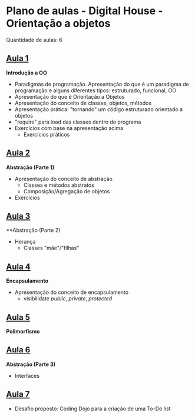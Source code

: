 # Plano de aulas - Digital House - Orientação a objetos

Quantidade de aulas: 6

## [Aula 1](https://github.com/leonampd/oophp/blob/master/aula1/README.md)

**Introdução a OO**

- Paradigmas de programação. Apresentação do que é um paradigma de programação e alguns diferentes tipos: estruturado, funcional, OO
- Apresentação do que é Orientação a Objetos
- Apresentação do conceito de classes, objetos, métodos
- Apresentação prática: "tornando" um código estruturado orientado a objetos
- "require" para load das classes dentro do programa
- Exercícios com base na apresentação acima
  - Exercícios práticos

## [Aula 2](https://github.com/leonampd/oophp/blob/master/aula2/README.md)

**Abstração (Parte 1)**

- Apresentação do conceito de abstração
  - Classes e métodos abstratos
  - Composição/Agregação de objetos
- Exercícios

## [Aula 3](https://github.com/leonampd/oophp/blob/master/aula3/README.md)

**Abstração (Parte 2)

- Herança
  - Classes "mãe"/"filhas"

## [Aula 4](https://github.com/leonampd/oophp/blob/master/aula4/README.md)

**Encapsulamento**

- Apresentação do conceito de encapsulamento
  - visibilidate _public_, _private_, _protected_

## [Aula 5](https://github.com/leonampd/oophp/blob/master/aula5/README.md)

**Polimorfismo**

## [Aula 6](https://github.com/leonampd/oophp/blob/master/aula6/README.md)

**Abstração (Parte 3)**

- Interfaces

## [Aula 7](https://github.com/leonampd/oophp/blob/master/aula7/README.md)

- Desafio proposto: Coding Dojo para a criação de uma To-Do list
